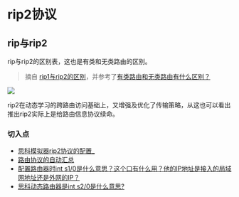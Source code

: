 # rip2协议

## rip与rip2

rip与rip2的区别表，这也是有类和无类路由的区别。

> 摘自 [rip1与rip2的区别](https://zhidao.baidu.com/question/5214089.html)，并参考了[有类路由和无类路由有什么区别？](https://learningnetwork.cisco.com/thread/15719)

![](https://i.postimg.cc/SxRNHSJk/b660.png)

rip2在动态学习的跨路由访问基础上，又增强及优化了传输策略，从这也可以看出推出rip2实际上是给路由信息协议续命。


### 切入点

* [思科模拟器rip2协议的配置_](https://jingyan.baidu.com/article/17bd8e522e5b8c85ab2bb8d2.html)
* [路由协议的自动汇总](https://zhidao.baidu.com/question/521435066.html)
* [配置路由器时int s1/0是什么意思？这个口有什么用？他的IP地址是接入的局域网地址还是外网的IP？](https://zhidao.baidu.com/question/268082432.html)
* [思科动态路由器是int s2/0是什么意思?](https://zhidao.baidu.com/question/1178918820441139899.html)
